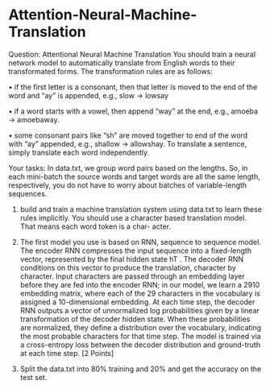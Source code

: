 # Attention-Neural-Machine-Translation
Question: Attentional Neural Machine Translation
You should train a neural network model to automatically translate from English words to their
transformated forms. The transformation rules are as follows:

• if the first letter is a consonant, then that letter is moved to the end of the word and “ay” is
appended, e.g., slow → lowsay

• if a word starts with a vowel, then append “way” at the end, e.g., amoeba → amoebaway.

• some consonant pairs like “sh” are moved together to end of the word with “ay” appended, e.g., shallow → allowshay.
To translate a sentence, simply translate each word independently.

Your tasks:
In data.txt, we group word pairs based on the lengths. So, in each mini-batch the source words
and target words are all the same length, respectively, you do not have to worry about batches of
variable-length sequences.

1. build and train a machine translation system using data.txt to learn these rules implicitly.
You should use a character based translation model. That means each word token is a char-
acter.

2. The first model you use is based on RNN, sequence to sequence model. The encoder RNN
compresses the input sequence into a fixed-length vector, represented by the final hidden
state hT . The decoder RNN conditions on this vector to produce the translation, character
by character. Input characters are passed through an embedding layer before they are fed
into the encoder RNN; in our model, we learn a 2910 embedding matrix, where each of
the 29 characters in the vocabulary is assigned a 10-dimensional embedding. At each time
step, the decoder RNN outputs a vector of unnormalized log probabilities given by a linear
transformation of the decoder hidden state. When these probabilities are normalized, they
define a distribution over the vocabulary, indicating the most probable characters for that
time step. The model is trained via a cross-entropy loss between the decoder distribution
and ground-truth at each time step. [2 Points]

3. Split the data.txt into 80% training and 20% and get the accuracy on the test set.
